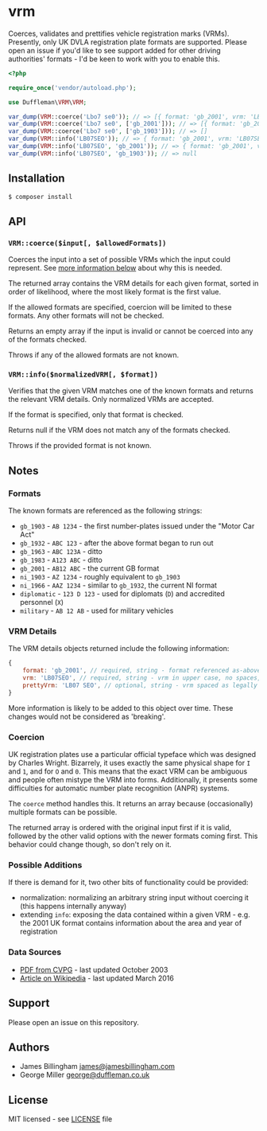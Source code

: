 # vrm

Coerces, validates and prettifies vehicle registration marks (VRMs). Presently,
only UK DVLA registration plate formats are supported. Please open an issue if
you'd like to see support added for other driving authorities' formats - I'd be
keen to work with you to enable this.

```php
<?php

require_once('vendor/autoload.php');

use Duffleman\VRM\VRM;

var_dump(VRM::coerce('Lbo7 se0')); // => [{ format: 'gb_2001', vrm: 'LB07SEO', prettyVrm: 'LB07 SEO' }]
var_dump(VRM::coerce('Lbo7 se0', ['gb_2001'])); // => [{ format: 'gb_2001', vrm: 'LB07SEO', prettyVrm: 'LB07 SEO' }]
var_dump(VRM::coerce('Lbo7 se0', ['gb_1903'])); // => []
var_dump(VRM::info('LB07SEO')); // => { format: 'gb_2001', vrm: 'LB07SEO', prettyVrm: 'LB07 SEO' }
var_dump(VRM::info('LB07SEO', 'gb_2001')); // => { format: 'gb_2001', vrm: 'LB07SEO', prettyVrm: 'LB07 SEO' }
var_dump(VRM::info('LB07SEO', 'gb_1903')); // => null
```

## Installation

```bash
$ composer install
```

## API

### `VRM::coerce($input[, $allowedFormats])`

Coerces the input into a set of possible VRMs which the input could represent.
See [more information below](#coercion) about why this is needed.

The returned array contains the VRM details for each given format, sorted in
order of likelihood, where the most likely format is the first value.

If the allowed formats are specified, coercion will be limited to these formats.
Any other formats will not be checked.

Returns an empty array if the input is invalid or cannot be coerced into any of
the formats checked.

Throws if any of the allowed formats are not known.

### `VRM::info($normalizedVRM[, $format])`

Verifies that the given VRM matches one of the known formats and returns the
relevant VRM details. Only normalized VRMs are accepted.

If the format is specified, only that format is checked.

Returns null if the VRM does not match any of the formats checked.

Throws if the provided format is not known.

## Notes

### Formats

The known formats are referenced as the following strings:

- `gb_1903` - `AB 1234` - the first number-plates issued under the "Motor Car Act"
- `gb_1932` - `ABC 123` - after the above format began to run out
- `gb_1963` - `ABC 123A` - ditto
- `gb_1983` - `A123 ABC` - ditto
- `gb_2001` - `AB12 ABC` - the current GB format
- `ni_1903` - `AZ 1234` - roughly equivalent to `gb_1903`
- `ni_1966` - `AAZ 1234` - similar to `gb_1932`, the current NI format
- `diplomatic` - `123 D 123` - used for diplomats (`D`) and accredited personnel (`X`)
- `military` - `AB 12 AB` - used for military vehicles

### VRM Details

The VRM details objects returned include the following information:

```js
{
	format: 'gb_2001', // required, string - format referenced as-above
	vrm: 'LB07SEO', // required, string - vrm in upper case, no spaces, no special chars, etc.
	prettyVrm: 'LB07 SEO', // optional, string - vrm spaced as legally defined
}
```

More information is likely to be added to this object over time. These changes
would not be considered as 'breaking'.

### Coercion

UK registration plates use a particular official typeface which was designed by
Charles Wright. Bizarrely, it uses exactly the same physical shape for `I` and
`1`, and for `O` and `0`. This means that the exact VRM can be ambiguous and
people often mistype the VRM into forms. Additionally, it presents some
difficulties for automatic number plate recognition (ANPR) systems.

The `coerce` method handles this. It returns an array because (occasionally)
multiple formats can be possible.

The returned array is ordered with the original input first if it is valid,
followed by the other valid options with the newer formats coming first. This
behavior could change though, so don't rely on it.

### Possible Additions

If there is demand for it, two other bits of functionality could be provided:

- normalization: normalizing an arbitrary string input without coercing it (this happens internally anyway)
- extending `info`: exposing the data contained within a given VRM - e.g. the 2001 UK format contains information about the area and year of registration

### Data Sources

- [PDF from CVPG](http://www.cvpg.co.uk/REG.pdf) - last updated October 2003
- [Article on Wikipedia](https://en.wikipedia.org/w/index.php?title=Vehicle_registration_plates_of_the_United_Kingdom,_Crown_dependencies_and_overseas_territories&oldid=710572752) - last updated March 2016

## Support

Please open an issue on this repository.

## Authors

- James Billingham <james@jamesbillingham.com>
- George Miller <george@duffleman.co.uk>

## License

MIT licensed - see [LICENSE](LICENSE) file
